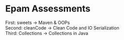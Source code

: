 # Epam Assessments
First: sweets -> Maven & OOPs  
Second: cleanCode -> Clean Code and IO Serialization  
Third: Collections -> Collections in Java  
